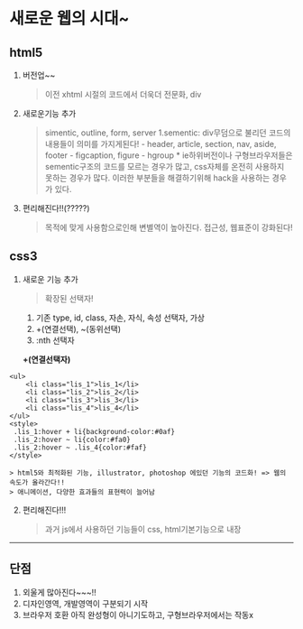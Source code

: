 # 새로운 웹의 시대~
## html5
1. 버전업~~
	> 이전 xhtml 시절의 코드에서 더욱더 전문화, div
	
2. 새로운기능 추가
	> simentic, outline, form, server
	1.sementic: div무덤으로 불리던 코드의 내용들이 의미를 가지게된다!
		- header, article, section, nav, aside, footer
		- figcaption, figure
		- hgroup
		* ie하위버전이나 구형브라우저들은 sementic구조의 코드를 모르는 경우가 많고, 	css자체를 온전히 사용하지 못하는 경우가 많다. 이러한 부분들을 해결하기위해 hack을 사용하는 경우가 있다.
		
	
3. 편리해진다!!(?????)
	> 목적에 맞게 사용함으로인해 변별역이 높아진다.
	> 접근성, 웹표준이 강화된다!
	
## css3
1. 새로운 기능 추가
	>확장된 선택자!
	1. 기존 type, id, class, 자손, 자식, 속성 선택자, 가상
	2. +(연결선택), ~(동위선택)
	3. :nth 선택자
	
	**+(연결선택자)**
```
<ul>
	<li class="lis_1">lis_1</li>
	<li class="lis_2">lis_2</li>
	<li class="lis_3">lis_3</li>
	<li class="lis_4">lis_4</li>
</ul>	 
<style>
 .lis_1:hover + li{background-color:#0af}
 .lis_2:hover ~ li{color:#fa0}
 .lis_2:hover ~ .lis_4{color:#faf}
</style>
```
	> html5와 최적화된 기능, illustrator, photoshop 에있던 기능의 코드화! => 웹의 속도가 올라간다!!
	> 애니메이션, 다양한 효과들의 표현력이 늘어남
	
2. 편리해진다!!!
	> 과거 js에서 사용하던 기능들이 css, html기본기능으로 내장

---
## 단점
1. 외울게 많아진다~~~!!
2. 디자인영역, 개발영역이 구분되기 시작
3. 브라우저 호환 아직 완성형이 아니기도하고, 
구형브라우저에서는 작동x












